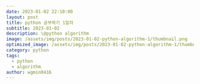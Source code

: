 ```yaml
---
date: 2023-01-02 22:10:00
layout: post
title: python 공부하기 1일차
subtitle: 2023-01-02
description: \@python algorithm
image: /assets/img/posts/2023-01-02-python-algorithm-1/thumbnail.png
optimized_image: /assets/img/posts/2023-01-02-python-algorithm-1/thumbnail.png
category: python
tags:
  - python
  - algorithm
author: wgmin0416
---
```









